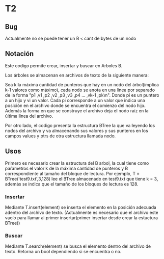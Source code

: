 # T2

## Bug

Actualmente no se puede tener un B < cant de bytes de un nodo

## Notación

Este codigo permite crear, insertar y buscar en Arboles B.

Los árboles se almacenan en archivos de texto de la siguiente manera:

Sea k la máxima cantidad de punteros que hay en un nodo del árbol(implica k-1 valores como máximo), 
cada nodo se anota en una linea por separado de la forma "p1 ,v1 ,p2 ,v2 ,p3 ,v3 ,p4 ... ,vk-1 ,pk\n". 
Donde pi es un puntero a un hijo y vi un valor. Cada pi corresponde a un valor que indica una posición en el archivo
donde se encuentra el comienzo del nodo hijo. 
Además la forma en que se construye el archivo deja el nodo raíz en la última linea del archivo.

Por otro lado, el codigo presenta la estructura BTree la que va leyendo los nodos del archivo y va almacenando sus
valores y sus punteros en los campos values y ptrs de otra estructura llamada nodo. 

## Usos

Primero es necesario crear la estructura del B arbol, la cual tiene como paŕametros el valor k de la máxima cantidad
de punteros y B correspondiente al tamaño del bloque de lectura. Por ejemplo, T = BTree('test9.txt',3,128) lee el 
BTree almacenado en test9.txt que tiene k = 3, además se indica que el tamaño de los bloques de lectura es 128. 

### Insertar
Mediante T.insert(element) se inserta el elemento en la posición adecuada adentro del archivo de texto.
(Actualmente es necesario que el archivo este vacío para llamar al primer insertar(primer insertar desde crear 
la estuctura BTree))

### Buscar
Mediante T.search(element) se busca el elemento dentro del archivo de texto. Retorna un bool dependiendo si se 
encuentra o no.
